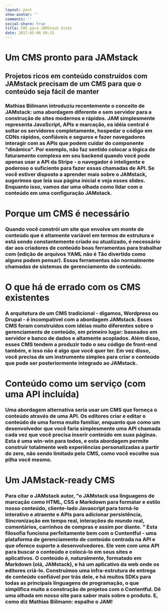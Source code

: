 ```yaml
---
layout: post
show-avatar: ''
comments: ''
social-share: true
title: CMS para JAMStack Sites
date: 2017-05-06 09:33
---
```

# Um CMS pronto para JAMstack 
## Projetos ricos em conteúdo construídos com JAMstack precisam de um CMS para que o conteúdo seja fácil de manter


### Mathias Biilmann introduziu recentemente o conceito de JAMstack: uma abordagem diferente e sem servidor para a construção de sites modernos e rápidos. JAM simplesmente representa JavaScript, APIs e marcação, ea idéia central é soltar os servidores completamente, hospedar o código em CDNs rápidos, confiáveis ​​e seguros e fazer navegadores interagir com as APIs que podem cuidar do componente "dinâmico". Por exemplo, não faz sentido colocar a lógica de faturamento complexa em seu backend quando você pode apenas usar a API da Stripe - o navegador é inteligente e poderoso o suficiente para fazer essas chamadas de API. Se você estiver disposto a aprender mais sobre o JAMstack, sugerimos que leia sua página inicial e veja esses slides. Enquanto isso, vamos dar uma olhada como lidar com o conteúdo em uma configuração JAMstack.
# Porque um CMS é necessário
### Quando você constrói um site que envolve um monte de conteúdo que é altamente variável em termos de estrutura e está sendo constantemente criado ou atualizado, é necessário dar aos criadores de conteúdo boas ferramentas para trabalhar com (edição de arquivos YAML não é Tão divertido como alguns podem pensar). Essas ferramentas são normalmente chamadas de sistemas de gerenciamento de conteúdo. 
# O que há de errado com os CMS existentes 
### A arquitetura de um CMS tradicional - digamos, Wordpress ou Drupal - é incompatível com a abordagem JAMstack. Esses CMS foram construídos com idéias muito diferentes sobre o gerenciamento de conteúdo, em primeiro lugar: baseados em servidor e banco de dados e altamente acoplados. Além disso, esses CMS tendem a produzir todo o seu código de front-end também, e isso não é algo que você quer ter. Em vez disso, você precisa de um instrumento simples para criar o conteúdo que pode ser posteriormente integrado ao JAMstack. 
# Conteúdo como um serviço (com uma API incluída) 
### Uma abordagem alternativa seria usar um CMS que forneça o conteúdo através de uma API. Os editores criar e editar o conteúdo de uma forma muito familiar, enquanto que como um desenvolvedor que você faria simplesmente uma API chamada cada vez que você precisa inserir conteúdo em suas páginas. Esta é uma win-win para todos, e esta abordagem permite construir totalmente web experiências personalizadas a partir do zero, não sendo limitado pelo CMS, como você escolhe sua pilha você mesmo. 
# Um JAMstack-ready CMS 
### Para citar o JAMstack autor, "o JAMstack usa linguagens de marcação como HTML, CSS e Markdown para formatar e estilo nosso conteúdo, cliente-lado Javascript para torná-lo interativo e atraente e APIs para adicionar persistência, Sincronização em tempo real, interações do mundo real, comentários, carrinhos de compras e assim por diante. " Esta filosofia funciona perfeitamente bem com o Contentful - uma plataforma de gerenciamento de conteúdo centrada na API e que oferece suporte a desenvolvedores. Ele vem com uma API para buscar o conteúdo e colocá-lo em seus sites e aplicativos. O conteúdo é, naturalmente, formatado em Markdown (olá, JAMstack), e há um aplicativo da web onde os editores criá-lo. Construímos uma infra-estrutura de entrega de conteúdo confiável por trás dele, e há muitos SDKs para todas as principais linguagens de programação, o que simplifica muito a construção de projetos com o Contentful. Dê uma olhada em nosso site para saber mais sobre o produto. E, como diz Mathias Biilmann: espalhe o JAM!